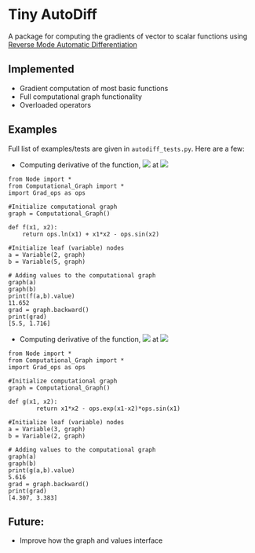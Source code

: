 # Tiny AutoDiff
A package for computing the gradients of vector to scalar functions using [Reverse Mode Automatic Differentiation](https://en.wikipedia.org/wiki/Automatic_differentiation#Reverse_accumulation)
## Implemented
- Gradient computation of most basic functions
- Full computational graph functionality 
- Overloaded operators

## Examples
Full list of examples/tests are given in `autodiff_tests.py`. Here are a few:
- Computing derivative of the function, <img src="https://render.githubusercontent.com/render/math?math=f(x_1,x_2) = \ln(x_1) %2B x_1 x_2 - \sin(x_2)"> at <img src="https://render.githubusercontent.com/render/math?math=(x_1,x_2) = (2,5)">

```
from Node import *
from Computational_Graph import *
import Grad_ops as ops

#Initialize computational graph
graph = Computational_Graph()

def f(x1, x2):
    return ops.ln(x1) + x1*x2 - ops.sin(x2)

#Initialize leaf (variable) nodes
a = Variable(2, graph)
b = Variable(5, graph)

# Adding values to the computational graph
graph(a)
graph(b)
print(f(a,b).value)
11.652
grad = graph.backward()
print(grad)
[5.5, 1.716]
```

- Computing derivative of the function, <img src="https://render.githubusercontent.com/render/math?math=f(x_1,x_2) = x_1 x_2 - e^{x_1 - x_2}\sin(x_1)"> at <img src="https://render.githubusercontent.com/render/math?math=(x_1,x_2) = (3,2)">
```
from Node import *
from Computational_Graph import *
import Grad_ops as ops

#Initialize computational graph
graph = Computational_Graph()

def g(x1, x2):
        return x1*x2 - ops.exp(x1-x2)*ops.sin(x1)

#Initialize leaf (variable) nodes
a = Variable(3, graph)
b = Variable(2, graph)

# Adding values to the computational graph
graph(a)
graph(b)
print(g(a,b).value)
5.616
grad = graph.backward()
print(grad)
[4.307, 3.383]
```
## Future:
- Improve how the graph and values interface

